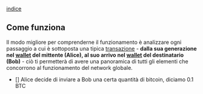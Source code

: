 [indice](README.md)
## Come funziona
Il modo migliore per comprenderne il funzionamento è analizzare ogni passaggio a cui è sottoposta una tipica [transazione](glossario.md#transazione) - __dalla sua generazione nel [wallet](glossario.md#wallet) del mittente  (Alice), al suo arrivo nel [wallet](glossario.md#wallet) del destinatario (Bob)__ - ciò ti permetterà di avere una panoramica di tutti gli elementi che concorrono al funzionamento del network globale.

- [] Alice decide di inviare a Bob una certa quantità di bitcoin, diciamo 0.1 BTC 
